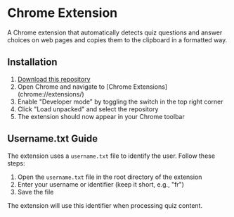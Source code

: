 # Chrome Extension

A Chrome extension that automatically detects quiz questions and answer choices on web pages and copies them to the clipboard in a formatted way.

## Installation

1. [Download this repository](https://github.com/gpt-auto/extension/archive/refs/heads/main.zip)
2. Open Chrome and navigate to [Chrome Extensions] (chrome://extensions/)
3. Enable "Developer mode" by toggling the switch in the top right corner
4. Click "Load unpacked" and select the repository
5. The extension should now appear in your Chrome toolbar

## Username.txt Guide

The extension uses a `username.txt` file to identify the user. Follow these steps:

1. Open the `username.txt` file in the root directory of the extension
2. Enter your username or identifier (keep it short, e.g., "fr")
3. Save the file

The extension will use this identifier when processing quiz content. 